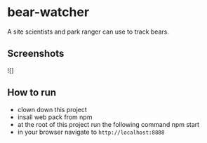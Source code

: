 # bear-watcher
A site scientists and park ranger can use to track bears.
## Screenshots
![]

## How to run
* clown down this project
* insall web pack from npm
* at the root of this project run the following command npm start
* in your browser navigate to `http://localhost:8888`
